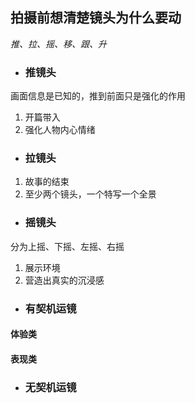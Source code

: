 ## 拍摄前想清楚镜头为什么要动  
*推、拉、摇、移、跟、升*
* ### 推镜头
画面信息是已知的，推到前面只是强化的作用
1. 开篇带入
2. 强化人物内心情绪
* ### 拉镜头
1. 故事的结束
2. 至少两个镜头，一个特写一个全景
* ### 摇镜头
分为上摇、下摇、左摇、右摇
1. 展示环境
2. 营造出真实的沉浸感

* ### 有契机运镜
#### 体验类

#### 表现类

* ### 无契机运镜
